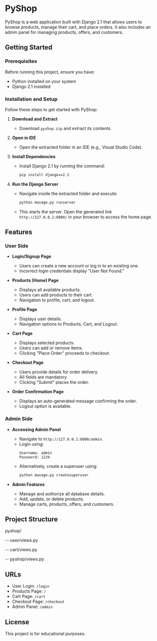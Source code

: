 # PyShop

PyShop is a web application built with Django 2.1 that allows users to browse products, manage their cart, and place orders. It also includes an admin panel for managing products, offers, and customers.

## Getting Started

### Prerequisites
Before running this project, ensure you have:

- Python installed on your system
- Django 2.1 installed

### Installation and Setup
Follow these steps to get started with PyShop:

1. **Download and Extract**  
   - Download `pyshop.zip` and extract its contents.

2. **Open in IDE**  
   - Open the extracted folder in an IDE (e.g., Visual Studio Code).

3. **Install Dependencies**  
   - Install Django 2.1 by running the command:
     ```sh
     pip install django==2.1
     ```

4. **Run the Django Server**  
   - Navigate inside the extracted folder and execute:
     ```sh
     python manage.py runserver
     ```
   - This starts the server. Open the generated link `http://127.0.0.1:8000/` in your browser to access the home page.

## Features

### User Side
- **Login/Signup Page**  
  - Users can create a new account or log in to an existing one.
  - Incorrect login credentials display "User Not Found."
  
- **Products (Home) Page**  
  - Displays all available products.
  - Users can add products to their cart.
  - Navigation to profile, cart, and logout.

- **Profile Page**  
  - Displays user details.
  - Navigation options to Products, Cart, and Logout.

- **Cart Page**  
  - Displays selected products.
  - Users can add or remove items.
  - Clicking "Place Order" proceeds to checkout.

- **Checkout Page**  
  - Users provide details for order delivery.
  - All fields are mandatory.
  - Clicking "Submit" places the order.

- **Order Confirmation Page**  
  - Displays an auto-generated message confirming the order.
  - Logout option is available.

### Admin Side
- **Accessing Admin Panel**  
  - Navigate to `http://127.0.0.1:8000/admin`.
  - Login using:
    ```
    Username: admin
    Password: 1234
    ```
  - Alternatively, create a superuser using:
    ```sh
    python manage.py createsuperuser
    ```

- **Admin Features**  
  - Manage and authorize all database details.
  - Add, update, or delete products.
  - Manage carts, products, offers, and customers.

## Project Structure

pyshop/

-- user/views.py 

-- cart/views.py 

-- pyshop/views.py

## URLs
- User Login: `/login`
- Products Page: `/`
- Cart Page: `/cart`
- Checkout Page: `/checkout`
- Admin Panel: `/admin`

## License
This project is for educational purposes.
